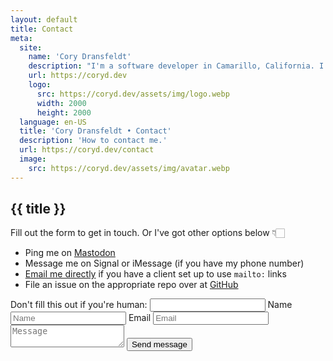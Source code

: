 ```yaml
---
layout: default
title: Contact
meta:
  site:
    name: 'Cory Dransfeldt'
    description: "I'm a software developer in Camarillo, California. I enjoy hanging out with my beautiful family and 4 rescue dogs, technology, automation, music, writing, reading and tv and movies."
    url: https://coryd.dev
    logo:
      src: https://coryd.dev/assets/img/logo.webp
      width: 2000
      height: 2000
  language: en-US
  title: 'Cory Dransfeldt • Contact'
  description: 'How to contact me.'
  url: https://coryd.dev/contact
  image:
    src: https://coryd.dev/assets/img/avatar.webp
---
```


<h2
  class="m-0 text-xl font-black leading-tight tracking-normal dark:text-gray-200 md:text-2xl mb-2"
>
  {{ title }}
</h2>

<div class="flex flex-col md:flex-row">
  <div class="w-full md:w-1/2 md:pr-6">
    <p>Fill out the form to get in touch. Or I've got other options below 👇🏻</p>
    <ul>
      <li>Ping me on <a href="https://social.lol/@cory">Mastodon</a></li>
      <li>Message me on Signal or iMessage (if you have my phone number)</li>
      <li><a href="mailto:{{ site.email }}">Email me directly</a> if you have a client set up to use <code>mailto:</code> links</li>
      <li>File an issue on the appropriate repo over at <a href="https://github.com/cdransf">GitHub</a></li>
    </ul>
  </div>
  <form class="md:mt-4 flex flex-col items-center justify-center w-full md:w-1/2" method="POST" action="/contact/success" name="contact" netlify netlify-honeypot="bot-field">
    <label class="hidden">
      Don't fill this out if you're human: <input name="bot-field" />
    </label>
    <label class="w-full">
      <span class="hidden">Name</span>
      <input type="text" name="name" placeholder="Name" class="w-full outline-none bg-white dark:bg-gray-900 p-2 mb-6 rounded-sm border border-blue-600 focus:border-blue-800 dark:border-blue-400 dark:focus:border-blue-200 transition-colors ease-in-out duration-300" required />
    </label>
    <label class="w-full">
      <span class="hidden">Email</span>
      <input type="email" name="email" placeholder="Email" class="w-full outline-none bg-white dark:bg-gray-900 p-2 mb-6 rounded-sm border border-blue-600 focus:border-blue-800 dark:border-blue-400 dark:focus:border-blue-200 transition-colors ease-in-out duration-300" required />
    </label>
    <textarea name="message" placeholder="Message"  class="w-full h-40 resize-none outline-none bg-white dark:bg-gray-900 p-2 mb-6 rounded-sm border border-blue-600 focus:border-blue-800 dark:border-blue-400 dark:focus:border-blue-200 transition-colors ease-in-out duration-300" required></textarea>
    <button class="pill--button w-1/2" type="submit">Send message</button>
  </form>
</div>
